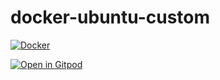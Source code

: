 # docker-ubuntu-custom

[![Docker](https://github.com/manegit/docker-ubuntu-custom/actions/workflows/docker-publish.yml/badge.svg?branch=main)](https://github.com/manegit/docker-ubuntu-custom/actions/workflows/docker-publish.yml)

[![Open in Gitpod](https://gitpod.io/button/open-in-gitpod.svg)](https://gitpod.io/#https://github.com/manegit/docker-ubuntu-custom)
